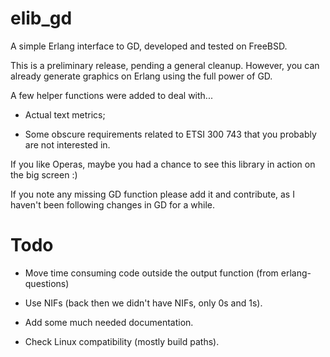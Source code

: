 elib_gd
=======

A simple Erlang interface to GD, developed and tested on FreeBSD.

This is a preliminary release, pending a general cleanup. However, you
can already generate graphics on Erlang using the full power of GD.

A few helper functions were added to deal with...

- Actual text metrics;

- Some obscure requirements related to ETSI 300 743 that you probably
  are not interested in.

If you like Operas, maybe you had a chance to see this library in action
on the big screen :)

If you note any missing GD function please add it and contribute, as I
haven't been following changes in GD for a while.

Todo
====

- Move time consuming code outside the output function (from erlang-questions)

- Use NIFs (back then we didn't have NIFs, only 0s and 1s).

- Add some much needed documentation.

- Check Linux compatibility (mostly build paths).

<!-- Local Variables: -->
<!-- fill-column: 75 -->
<!-- End: -->
